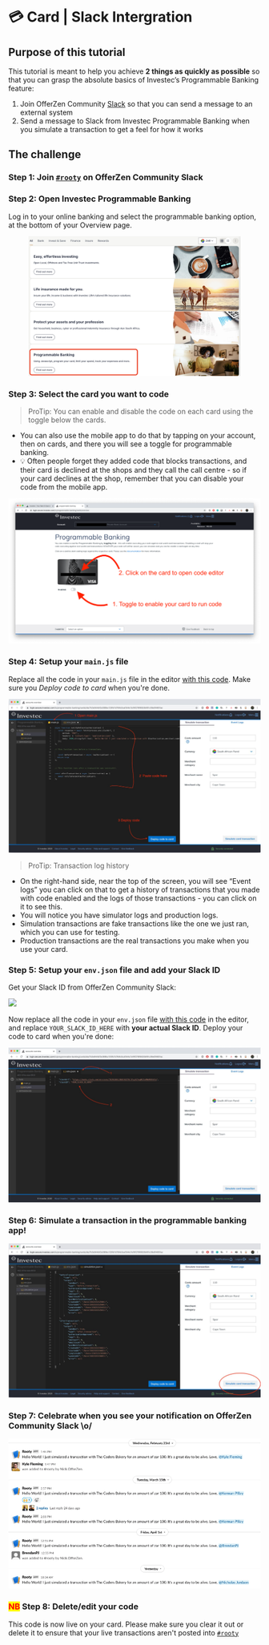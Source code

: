 # 💳 Card | Slack Intergration

## Purpose of this tutorial

This tutorial is meant to help you achieve **2 things as quickly as possible** so that you can grasp the absolute basics of Investec’s Programmable Banking feature:

1. Join OfferZen Community [Slack](https://offerzen-community.slack.com/archives/CUBJ511K8) so that you can send a message to an external system
2. Send a message to Slack from Investec Programmable Banking when you simulate a transaction to get a feel for how it works

## The challenge

### Step 1: Join [`#rooty`](https://investec-dev-com.slack.com/archives/C065W2RTUFN) on OfferZen Community Slack

### Step 2: Open Investec Programmable Banking

Log in to your online banking and select the programmable banking option, at the bottom of your Overview page.

<figure><img src="../../.gitbook/assets/Screenshot 2023-03-10 at 15.46.42.png" alt="Programmable Banking tile on your Overview page"><figcaption></figcaption></figure>

### Step 3: Select the card you want to code

> ProTip: You can enable and disable the code on each card using the toggle below the cards.

* You can also use the mobile app to do that by tapping on your account, then on cards, and there you will see a toggle for programmable banking.
* 💡 Often people forget they added code that blocks transactions, and their card is declined at the shops and they call the call centre - so if your card declines at the shop, remember that you can disable your code from the mobile app.

![](../../.gitbook/assets/tut2)

### Step 4: Setup your `main.js` file

Replace all the code in your `main.js` file in the editor [with this code](https://gitlab.com/offerzen-community/investec-programmable-banking/programmable-card-starter-challenge/-/raw/master/main.js). Make sure you _Deploy code to card_ when you're done.

![](../../.gitbook/assets/tut3)

> ProTip: Transaction log history

* On the right-hand side, near the top of the screen, you will see “Event logs” you can click on that to get a history of transactions that you made with code enabled and the logs of those transactions - you can click on it to see this.
* You will notice you have simulator logs and production logs.
* Simulation transactions are fake transactions like the one we just ran, which you can use for testing.
* Production transactions are the real transactions you make when you use your card.

### Step 5: Setup your `env.json` file and add your Slack ID

Get your Slack ID from OfferZen Community Slack:

![](../../.gitbook/assets/Slack\_\_ID\_Get.gif)

Now replace all the code in your `env.json` file [with this code](https://gitlab.com/offerzen-community/investec-programmable-banking/programmable-card-starter-challenge/-/raw/master/env.json) in the editor, and replace `YOUR_SLACK_ID_HERE` with **your actual Slack ID**. Deploy your code to card when you're done:

![](../../.gitbook/assets/tut6)

### Step 6: Simulate a transaction in the programmable banking app!

![](../../.gitbook/assets/tut7)

### Step 7: Celebrate when you see your notification on OfferZen Community Slack \o/

![](<../../.gitbook/assets/Screenshot 2022-04-08 at 09.43.37.png>)

### <mark style="color:red;">**NB**</mark> Step 8: Delete/edit your code

This code is now live on your card. Please make sure you clear it out or delete it to ensure that your live transactions aren't posted into [`#rooty`](https://investec-dev-com.slack.com/archives/C065W2RTUFN)
